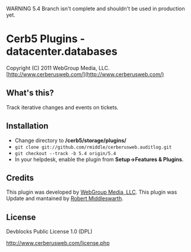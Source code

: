 WARNING 5.4 Branch isn't complete and shouldn't be used in production yet.

Cerb5 Plugins - datacenter.databases
===========================================
Copyright (C) 2011 WebGroup Media, LLC.  
[http://www.cerberusweb.com/](http://www.cerberusweb.com/)  

What's this?
------------
Track iterative changes and events on tickets.

Installation
------------
* Change directory to **/cerb5/storage/plugins/**
* `git clone git://github.com/rmiddle/cerberusweb.auditlog.git`
* `git checkout --track -b 5.4 origin/5.4`
* In your helpdesk, enable the plugin from **Setup->Features & Plugins**.

Credits
-------
This plugin was developed by [WebGroup Media, LLC](http://www.cerberusweb.com/).
This plugin was Update and mantained by [Robert Middleswarth](http://www.cerb5blog.com/).


License
-------
Devblocks Public License 1.0 (DPL)

http://www.cerberusweb.com/license.php
